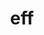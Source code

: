 ---
category: 3-letters
denotation: null
name: eff
reference_link: https://www.etymonline.com/word/eff
root_language: null
root_name: null
title: eff
type: free
word_sums:
- respelling: eff
  sum: 'Eff + '
---